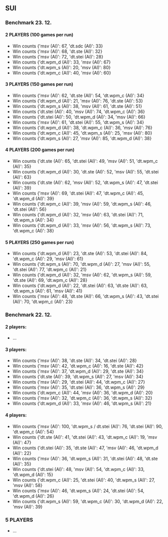 ## SUI


### Benchmark 23. 12.

#### 2 PLAYERS (100 games per run)

- Win counts {'msv (AI)': 67, 'dt.sdc (AI)': 33}
- Win counts {'msv (AI)': 68, 'dt.ste (AI)': 32}
- Win counts {'msv (AI)': 72, 'dt.stei (AI)': 28}
- Win counts {'dt.wpm_d (AI)': 33, 'msv (AI)': 67}
- Win counts {'dt.wpm_s (AI)': 20, 'msv (AI)': 80}
- Win counts {'dt.wpm_c (AI)': 40, 'msv (AI)': 60}

#### 3 PLAYERS (150 games per run)

- Win counts {'msv (AI)': 62, 'dt.ste (AI)': 54, 'dt.wpm_c (AI)': 34}
- Win counts {'dt.wpm_d (AI)': 21, 'msv (AI)': 76, 'dt.ste (AI)': 53}
- Win counts {'dt.wpm_s (AI)': 38, 'msv (AI)': 61, 'dt.ste (AI)': 51}
- Win counts {'dt.stei (AI)': 40, 'msv (AI)': 74, 'dt.wpm_c (AI)': 36}
- Win counts {'dt.stei (AI)': 50, 'dt.wpm_d (AI)': 34, 'msv (AI)': 66}
- Win counts {'msv (AI)': 61, 'dt.stei (AI)': 55, 'dt.wpm_s (AI)': 34}
- Win counts {'dt.wpm_d (AI)': 38, 'dt.wpm_c (AI)': 36, 'msv (AI)': 76}
- Win counts {'dt.wpm_c (AI)': 45, 'dt.wpm_s (AI)': 25, 'msv (AI)': 80}
- Win counts {'dt.wpm_s (AI)': 27, 'msv (AI)': 85, 'dt.wpm_d (AI)': 38}

#### 4 PLAYERS (200 games per run)

- Win counts {'dt.ste (AI)': 65, 'dt.stei (AI)': 49, 'msv (AI)': 51, 'dt.wpm_c (AI)': 35}
- Win counts {'dt.wpm_d (AI)': 30, 'dt.ste (AI)': 52, 'msv (AI)': 55, 'dt.stei (AI)': 63}
- Win counts {'dt.ste (AI)': 62, 'msv (AI)': 52, 'dt.wpm_s (AI)': 47, 'dt.stei (AI)': 39}
- Win counts {'msv (AI)': 69, 'dt.stei (AI)': 47, 'dt.wpm_c (AI)': 45, 'dt.wpm_d (AI)': 39}
- Win counts {'dt.wpm_c (AI)': 39, 'msv (AI)': 59, 'dt.wpm_s (AI)': 46, 'dt.stei (AI)': 56}
- Win counts {'dt.wpm_d (AI)': 32, 'msv (AI)': 63, 'dt.stei (AI)': 71, 'dt.wpm_s (AI)': 34}
- Win counts {'dt.wpm_d (AI)': 33, 'msv (AI)': 56, 'dt.wpm_s (AI)': 73, 'dt.wpm_c (AI)': 38}

#### 5 PLAYERS (250 games per run)

- Win counts {'dt.wpm_d (AI)': 23, 'dt.ste (AI)': 53, 'dt.stei (AI)': 84, 'dt.wpm_c (AI)': 29, 'msv (AI)': 61}
- Win counts {'dt.wpm_s (AI)': 70, 'dt.wpm_d (AI)': 27, 'msv (AI)': 55, 'dt.stei (AI)': 77, 'dt.wpm_c (AI)': 21}
- Win counts {'dt.wpm_d (AI)': 32, 'msv (AI)': 62, 'dt.wpm_s (AI)': 59, 'dt.ste (AI)': 69, 'dt.wpm_c (AI)': 28}
- Win counts {'dt.wpm_d (AI)': 22, 'dt.stei (AI)': 63, 'dt.ste (AI)': 63, 'dt.wpm_s (AI)': 61, 'msv (AI)': 41}
- Win counts {'msv (AI)': 48, 'dt.ste (AI)': 66, 'dt.wpm_s (AI)': 43, 'dt.stei (AI)': 70, 'dt.wpm_c (AI)': 23}


### Benchmark 22. 12.

#### 2 players:
- ...

#### 3 players:
- Win counts {'msv (AI)': 38, 'dt.ste (AI)': 34, 'dt.stei (AI)': 28}
- Win counts {'msv (AI)': 42, 'dt.wpm_c (AI)': 16, 'dt.ste (AI)': 42}
- Win counts {'msv (AI)': 37, 'dt.wpm_d (AI)': 29, 'dt.ste (AI)': 34}
- Win counts {'dt.ste (AI)': 39, 'dt.wpm_s (AI)': 27, 'msv (AI)': 34}
- Win counts {'msv (AI)': 29, 'dt.stei (AI)': 44, 'dt.wpm_c (AI)': 27}
- Win counts {'msv (AI)': 35, 'dt.stei (AI)': 36, 'dt.wpm_s (AI)': 29}
- Win counts {'dt.wpm_c (AI)': 44, 'msv (AI)': 36, 'dt.wpm_d (AI)': 20}
- Win counts {'msv (AI)': 32, 'dt.wpm_c (AI)': 36, 'dt.wpm_s (AI)': 32}
- Win counts {'dt.wpm_d (AI)': 33, 'msv (AI)': 46, 'dt.wpm_s (AI)': 21}

#### 4 players:
- Win counts {'msv (AI)': 100, 'dt.wpm_s / dt.stei (AI)': 76, 'dt.stei (AI)': 90, 'dt.wpm_c (AI)': 54}
- Win counts {'dt.ste (AI)': 41, 'dt.stei (AI)': 43, 'dt.wpm_c (AI)': 19, 'msv (AI)': 47}
- Win counts {'dt.stei (AI)': 35, 'dt.ste (AI)': 47, 'msv (AI)': 46, 'dt.wpm_d (AI)': 22}
- Win counts {'msv (AI)': 36, 'dt.wpm_s (AI)': 31, 'dt.stei (AI)': 48, 'dt.ste (AI)': 35}
- Win counts {'dt.stei (AI)': 48, 'msv (AI)': 54, 'dt.wpm_c (AI)': 33, 'dt.wpm_d (AI)': 15}
- Win counts {'dt.wpm_c (AI)': 25, 'dt.stei (AI)': 40, 'dt.wpm_s (AI)': 27, 'msv (AI)': 58}
- Win counts {'msv (AI)': 46, 'dt.wpm_s (AI)': 24, 'dt.stei (AI)': 54, 'dt.wpm_d (AI)': 26}
- Win counts {'dt.wpm_s (AI)': 59, 'dt.wpm_c (AI)': 30, 'dt.wpm_d (AI)': 22, 'msv (AI)': 39}

### 5 PLAYERS
- ...
